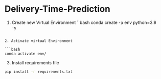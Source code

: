 # Delivery-Time-Prediction

1. Create new Virtual Environment
``bash
conda create -p env python=3.9 -y
```

2. Activate virtual Environment

```bash
conda activate env/
```

3. Install requirements file
```bash
pip install -r requirements.txt
```